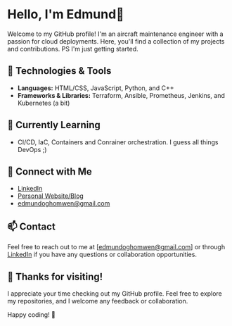 # Hello, I'm Edmund👋

Welcome to my GitHub profile! I'm an aircraft maintenance engineer with a passion for cloud deployments. Here, you'll find a collection of my projects and contributions. PS I'm just getting started.

## 🔧 Technologies & Tools

- **Languages:** HTML/CSS, JavaScript, Python, and C++
- **Frameworks & Libraries:** Terraform, Ansible, Prometheus, Jenkins, and Kubernetes (a bit)


## 🌱 Currently Learning

- CI/CD, IaC, Containers and Conrainer orchestration. I guess all things DevOps ;)

## 👥 Connect with Me

- [LinkedIn](www.linkedin.com/in/edmundoghomwen)
- [Personal Website/Blog](your-website)
- edmundoghomwen@gmail.com

## 📫 Contact

Feel free to reach out to me at [edmundoghomwen@gmail.com] or through [LinkedIn](www.linkedin.com/in/edmundoghomwen) if you have any questions or collaboration opportunities.

## 🎉 Thanks for visiting!

I appreciate your time checking out my GitHub profile. Feel free to explore my repositories, and I welcome any feedback or collaboration.

Happy coding! 🚀
